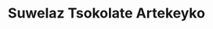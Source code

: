 ---
title: "Suwelaz Tsokolate Artekeyko"
url: /taralc-city/suwelaz-tsokolate-artekeyko/
shop: Bäckerei
---
